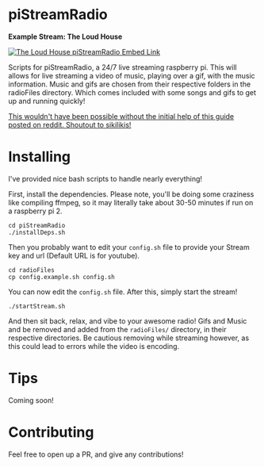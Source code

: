 # piStreamRadio

**Example Stream: The Loud House**


[![The Loud House piStreamRadio Embed Link](http://img.youtube.com/vi/Di8tTtGWirI/0.jpg)](http://www.youtube.com/watch?v=Di8tTtGWirI)


Scripts for piStreamRadio, a 24/7 live streaming raspberry pi. This will allows for live streaming a video of music, playing over a gif, with the music information. Music and gifs are chosen from their respective folders in the radioFiles directory. Which comes included with some songs and gifs to get up and running quickly!

[This wouldn't have been possible without the initial help of this guide posted on reddit. Shoutout to sikilikis!](https://www.reddit.com/r/raspberry_pi/comments/61ntji/247_youtube_music_live_stream_and_how_you_can/)

# Installing

I've provided nice bash scripts to handle nearly everything!

First, install the dependencies. Please note, you'll be doing some craziness like compiling ffmpeg, so it may literally take about 30-50 minutes if run on a raspberry pi 2.

````
cd piStreamRadio
./installDeps.sh
````

Then you probably want to edit your `config.sh` file to provide your Stream key and url (Default URL is for youtube).

````
cd radioFiles
cp config.example.sh config.sh
````

You can now edit the `config.sh` file. After this, simply start the stream!

````
./startStream.sh
````

And then sit back, relax, and vibe to your awesome radio! Gifs and Music and be removed and added from the `radioFiles/` directory, in their respective directories. Be cautious removing while streaming however, as this could lead to errors while the video is encoding.

# Tips

Coming soon!

# Contributing

Feel free to open up a PR, and give any contributions!
